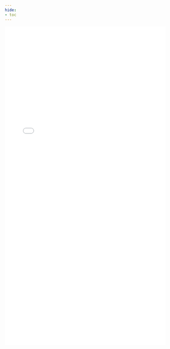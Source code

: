 ```yaml
---
hide:
- toc
---
```


<embed type="application/pdf" src="../pdf/l2-scaling-strategies.pdf" width=100% height=1000px >
